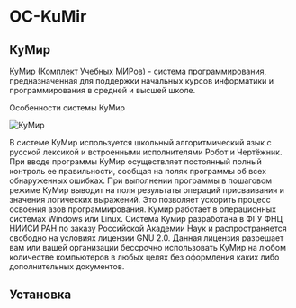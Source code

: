 # OC-KuMir
## КуМир
КуМир (Комплект Учебных МИРов) - система программирования, предназначенная для поддержки начальных курсов информатики и программирования в средней и высшей школе.

Особенности системы КуМир

![КуМир](http://razvitie19.ucoz.ru/risunki/screen.png)

В системе КуМир используется школьный алгоритмический язык с русской лексикой и встроенными исполнителями Робот и Чертёжник.
При вводе программы КуМир осуществляет постоянный полный контроль ее правильности, сообщая на полях программы об всех обнаруженных ошибках.
При выполнении программы в пошаговом режиме КуМир выводит на поля результаты операций присваивания и значения логических выражений. Это позволяет ускорить процесс освоения азов программирования.
Кумир работает в операционных системах Windows или Linux.
Система Кумир разработана в ФГУ ФНЦ НИИСИ РАН по заказу Российской Академии Наук и распространяется свободно на условиях лицензии GNU 2.0.
Данная лицензия разрешает вам или вашей организации бессрочно использовать КуМир на любом количестве компьютеров в любых целях без оформления каких либо дополнительных документов.

## Установка
